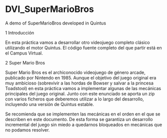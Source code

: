 # DVI_SuperMarioBros
A demo of SuperMarioBros developed in Quintus

1 Introducción

En esta práctica vamos a desarrollar otro videojuego completo clásico utilizando el
motor Quintus. El código fuente completo del que partir está en el Campus Virtual.

2 Super Mario Bros

Super Mario Bros es el archiconocido videojuego de género arcade, publicado por
Nintendo en 1985. Aunque el objetivo del juego original era muy ambicioso (sobrevivir
a las hordas de Bowser y salvar a la princesa Toadstool) en esta práctica vamos a
implementar algunas de las mecánicas principales del juego original. Junto con este
enunciado se aporta un zip con varios ficheros que deberemos utilizar a lo largo del
desarrollo, incluyendo una versión de Quintus estable.

Se recomienda que se implementen las mecánicas en el orden en el que se describen
en este documento. De esta forma se garantiza un desarrollo incremental del juego sin
miedo a quedarnos bloqueados en mecánicas que no podamos resolver.
